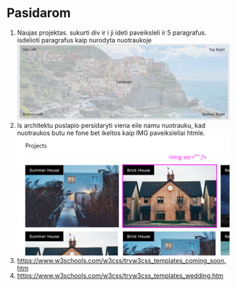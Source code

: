 # Pasidarom

1. Naujas projektas. sukurti div ir i ji ideti paveiksleli ir 5 paragrafus. isdelioti paragrafus kaip nurodyta nuotraukoje ![](assets/2023-10-09-12-03-00.png)
2. Is architektu puslapio persidaryti viena eile namu nuotrauku, kad nuotraukos butu ne fone bet ikeltos kaip IMG paveiksleliai htmle. ![](assets/2023-10-09-12-05-40.png)
3. https://www.w3schools.com/w3css/tryw3css_templates_coming_soon.htm
4. https://www.w3schools.com/w3css/tryw3css_templates_wedding.htm
